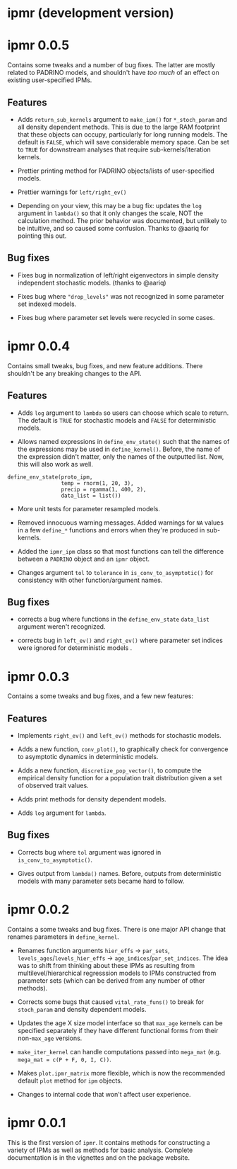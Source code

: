 # ipmr (development version)

# ipmr 0.0.5

Contains some tweaks and a number of bug fixes. The latter are mostly related to PADRINO models, and shouldn't have *too much* of an effect on existing user-specified IPMs.

## Features 

- Adds `return_sub_kernels` argument to `make_ipm()` for `*_stoch_param` and all density dependent methods. This is due to the large RAM footprint that these objects can occupy, particularly for long running models. The default is `FALSE`, which will save considerable memory space. Can be set to `TRUE` for downstream analyses that require sub-kernels/iteration kernels. 

- Prettier printing method for PADRINO objects/lists of user-specified models.

- Prettier warnings for `left/right_ev()` 

- Depending on your view, this may be a bug fix: updates the `log` argument in `lambda()` so that it only changes the scale, NOT the calculation method. The prior behavior was documented, but unlikely to be intuitive, and so caused some confusion. Thanks to @aariq for pointing this out. 

## Bug fixes 

 - Fixes bug in normalization of left/right eigenvectors in simple density independent stochastic models. (thanks to @aariq)
 
 - Fixes bug where `"drop_levels"` was not recognized in some parameter set indexed models.
 
 - Fixes bug where parameter set levels were recycled in some cases. 

# ipmr 0.0.4

Contains small tweaks, bug fixes, and new feature additions. There shouldn't be any breaking changes to the API. 

## Features

- Adds `log` argument to `lambda` so users can choose which scale to return. The default is `TRUE` for stochastic models and `FALSE` for deterministic models.

- Allows named expressions in `define_env_state()` such that the names of the expressions may be used in `define_kernel()`. Before, the name of the expression didn't matter, only the names of the outputted list. Now, this will also work as well.  

```
define_env_state(proto_ipm, 
                 temp = rnorm(1, 20, 3), 
                 precip = rgamma(1, 400, 2),
                 data_list = list())

```

- More unit tests for parameter resampled models.

- Removed innocuous warning messages. Added warnings for `NA` values in a few `define_*` functions and errors when they're produced in sub-kernels.

- Added the `ipmr_ipm` class so that most functions can tell the difference between a `PADRINO` object and an `ipmr` object.

- Changes argument `tol` to `tolerance` in `is_conv_to_asymptotic()` for consistency with other function/argument names.

## Bug fixes

- corrects a bug where functions in the `define_env_state` `data_list` argument weren't recognized.

- corrects bug in `left_ev()` and `right_ev()` where parameter set indices were ignored for deterministic models .

# ipmr 0.0.3

Contains a some tweaks and bug fixes, and a few new features:

## Features

  - Implements `right_ev()` and `left_ev()` methods for stochastic models.
  
  - Adds a new function, `conv_plot()`, to graphically check for convergence to asymptotic dynamics in deterministic models. 
  
  - Adds a new function, `discretize_pop_vector()`, to compute the empirical density function for a population trait distribution given a set of observed trait values.
  
  - Adds print methods for density dependent models.
  
  - Adds `log` argument for `lambda`.
  
## Bug fixes

  - Corrects bug where `tol` argument was ignored in `is_conv_to_asymptotic()`.
  
  - Gives output from `lambda()` names. Before, outputs from deterministic models with many parameter sets became hard to follow. 

# ipmr 0.0.2

Contains a some tweaks and bug fixes. There is one major API change that renames parameters in `define_kernel`.

  - Renames function arguments `hier_effs` -> `par_sets`, `levels_ages`/`levels_hier_effs` -> `age_indices`/`par_set_indices`. The idea was to shift from thinking about these IPMs as resulting from multilevel/hierarchical regresssion models to IPMs constructed from parameter sets (which can be derived from any number of other methods). 
  
  - Corrects some bugs that caused `vital_rate_funs()` to break for `stoch_param` and density dependent models.
  
  - Updates the age X size model interface so that `max_age` kernels can be specified separately if they have different functional forms from their non-`max_age` versions.
  
  - `make_iter_kernel` can handle computations passed into `mega_mat` (e.g. `mega_mat = c(P + F, 0, I, C))`.
  
  - Makes `plot.ipmr_matrix` more flexible, which is now the recommended default `plot` method for `ipm` objects. 
  
  - Changes to internal code that won't affect user experience. 
  
# ipmr 0.0.1

This is the first version of `ipmr`. It contains methods for constructing a variety of IPMs as well as methods for basic analysis. Complete documentation is in the vignettes and on the package website.
